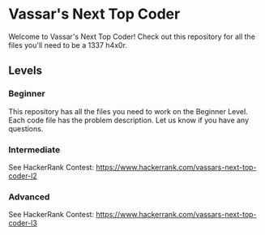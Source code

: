 # Vassar's Next Top Coder

Welcome to Vassar's Next Top Coder! Check out this repository for all the files you'll need to be a 1337 h4x0r.

## Levels

### Beginner
This repository has all the files you need to work on the Beginner Level. Each code file has the problem description. Let us know if you have any questions.

### Intermediate
See HackerRank Contest: https://www.hackerrank.com/vassars-next-top-coder-l2

### Advanced
See HackerRank Contest: https://www.hackerrank.com/vassars-next-top-coder-l3
